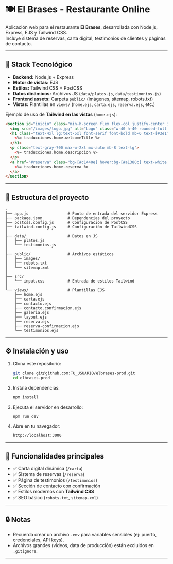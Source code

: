 # 🍽️ El Brases - Restaurante Online

Aplicación web para el restaurante **El Brases**, desarrollada con Node.js, Express, EJS y Tailwind CSS.  
Incluye sistema de reservas, carta digital, testimonios de clientes y páginas de contacto.

---

## 🚀 Stack Tecnológico

- **Backend:** Node.js + Express
- **Motor de vistas:** EJS
- **Estilos:** Tailwind CSS + PostCSS
- **Datos dinámicos:** Archivos JS (`data/platos.js`, `data/testimonios.js`)
- **Frontend assets:** Carpeta `public/` (imágenes, sitemap, robots.txt)
- **Vistas:** Plantillas en `views/` (`home.ejs`, `carta.ejs`, `reserva.ejs`, etc.)

Ejemplo de uso de **Tailwind en las vistas** (`home.ejs`):

```html
<section id="inicio" class="min-h-screen flex flex-col justify-center items-center px-4 py-16 text-center">
  <img src="/images/logo.jpg" alt="Logo" class="w-40 h-40 rounded-full border-4 border-[#3e1f0f]" />
  <h1 class="text-4xl lg:text-5xl font-serif font-bold mb-6 text-[#3e1f0f]">
    <%= traducciones.home.welcomeTitle %>
  </h1>
  <p class="text-gray-700 max-w-2xl mx-auto mb-8 text-lg">
    <%= traducciones.home.descripcion %>
  </p>
  <a href="#reserva" class="bg-[#c1440e] hover:bg-[#a1380c] text-white px-6 py-3 rounded-xl text-lg">
    <%= traducciones.home.reserva %>
  </a>
</section>
```

---

## 📂 Estructura del proyecto

```
.
├── app.js                 # Punto de entrada del servidor Express
├── package.json           # Dependencias del proyecto
├── postcss.config.js      # Configuración de PostCSS
├── tailwind.config.js     # Configuración de TailwindCSS
│
├── data/                  # Datos en JS
│   ├── platos.js
│   └── testimonios.js
│
├── public/                # Archivos estáticos
│   ├── images/
│   ├── robots.txt
│   └── sitemap.xml
│
├── src/
│   └── input.css          # Entrada de estilos Tailwind
│
└── views/                 # Plantillas EJS
    ├── home.ejs
    ├── carta.ejs
    ├── contacto.ejs
    ├── contacto.confirmacion.ejs
    ├── galeria.ejs
    ├── layout.ejs
    ├── reserva.ejs
    ├── reserva-confirmacion.ejs
    └── testimonios.ejs
```

---

## ⚙️ Instalación y uso

1. Clona este repositorio:
   ```bash
   git clone git@github.com:TU_USUARIO/elbrases-prod.git
   cd elbrases-prod
   ```

2. Instala dependencias:
   ```bash
   npm install
   ```

3. Ejecuta el servidor en desarrollo:
   ```bash
   npm run dev
   ```

4. Abre en tu navegador:
   ```
   http://localhost:3000
   ```

---

## 📸 Funcionalidades principales

- ✅ Carta digital dinámica (`/carta`)  
- ✅ Sistema de reservas (`/reserva`)  
- ✅ Página de testimonios (`/testimonios`)  
- ✅ Sección de contacto con confirmación  
- ✅ Estilos modernos con **Tailwind CSS**  
- ✅ SEO básico (`robots.txt`, `sitemap.xml`)  

---

## 🔒 Notas

- Recuerda crear un archivo `.env` para variables sensibles (ej: puerto, credenciales, API keys).  
- Archivos grandes (videos, data de producción) están excluidos en `.gitignore`.  

---